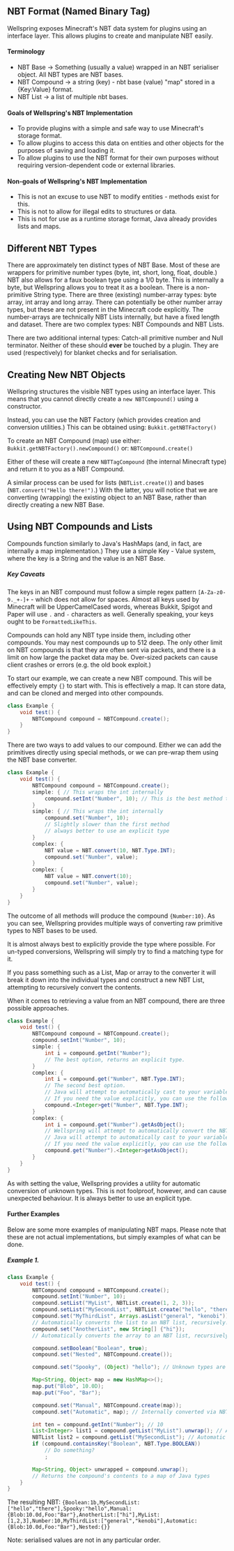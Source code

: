 NBT Format (Named Binary Tag)
-----

Wellspring exposes Minecraft's NBT data system for plugins using an interface layer. This allows plugins to create and manipulate NBT easily.

#### Terminology
 * NBT Base -> Something (usually a value) wrapped in an NBT serialiser object. All NBT types are NBT bases.
 * NBT Compound -> a string (key) - nbt base (value) "map" stored in a {Key:Value} format.
 * NBT List -> a list of multiple nbt bases.

#### Goals of Wellspring's NBT Implementation
 * To provide plugins with a simple and safe way to use Minecraft's storage format.
 * To allow plugins to access this data on entities and other objects for the purposes of saving and loading it.
 * To allow plugins to use the NBT format for their own purposes without requiring version-dependent code or external libraries.

#### Non-goals of Wellspring's NBT Implementation
 * This is not an excuse to use NBT to modify entities - methods exist for this.
 * This is not to allow for illegal edits to structures or data.
 * This is not for use as a runtime storage format, Java already provides lists and maps.

Different NBT Types
----

There are approximately ten distinct types of NBT Base. Most of these are wrappers for primitive number types (byte, int, short, long, float, double.)
NBT also allows for a faux boolean type using a 1/0 byte. This is internally a byte, but Wellspring allows you to treat it as a boolean.
There is a non-primitive String type.
There are three (existing) number-array types: byte array, int array and long array. There can potentially be other number array types, but these are not present in the Minecraft code explicitly. The number-arrays are technically NBT Lists internally, but have a fixed length and dataset.
There are two complex types: NBT Compounds and NBT Lists. 

There are two additional internal types: Catch-all primitive number and Null terminator. Neither of these should **ever** be touched by a plugin. They are used (respectively) for blanket checks and for serialisation.


Creating New NBT Objects
----

Wellspring structures the visible NBT types using an interface layer. This means that you cannot directly create a `new NBTCompound()` using a constructor.

Instead, you can use the NBT Factory (which provides creation and conversion utilities.)
This can be obtained using: `Bukkit.getNBTFactory()`

To create an NBT Compound (map) use either:
`Bukkit.getNBTFactory().newCompound()`
or:
`NBTCompound.create()`

Either of these will create a new `NBTTagCompound` (the internal Minecraft type) and return it to you as a NBT Compound.

A similar process can be used for lists (`NBTList.create()`) and bases (`NBT.convert("Hello there!")`.)
With the latter, you will notice that we are converting (wrapping) the existing object to an NBT Base, rather than directly creating a new NBT Base.


Using NBT Compounds and Lists
----

Compounds function similarly to Java's HashMaps (and, in fact, are internally a map implementation.)
They use a simple Key - Value system, where the key is a String and the value is an NBT Base.

##### Key Caveats
The keys in an NBT compound must follow a simple regex pattern `[A-Za-z0-9._+-]+` - which does not allow for spaces.
Almost all keys used by Minecraft will be UpperCamelCased words, whereas Bukkit, Spigot and Paper will use `.` and `-` characters as well.
Generally speaking, your keys ought to be `FormattedLikeThis`.

Compounds can hold any NBT type inside them, including other compounds. You may nest compounds up to 512 deep.
The only other limit on NBT compounds is that they are often sent via packets, and there is a limit on how large the packet data may be. Over-sized packets can cause client crashes or errors (e.g. the old book exploit.)

To start our example, we can create a new NBT compound. This will be effectively empty `{}` to start with.
This is effectively a map. It can store data, and can be cloned and merged into other compounds.
```java
class Example {
    void test() {
        NBTCompound compound = NBTCompound.create();
    }
}
```

There are two ways to add values to our compound. Either we can add the primitives directly using special methods, or we can pre-wrap them using the NBT base converter.

```java
class Example {
    void test() {
        NBTCompound compound = NBTCompound.create();
        simple: { // This wraps the int internally
            compound.setInt("Number", 10); // This is the best method to use
        }
        simple: { // This wraps the int internally
            compound.set("Number", 10);
            // Slightly slower than the first method
            // always better to use an explicit type
        }
        complex: {
            NBT value = NBT.convert(10, NBT.Type.INT);
            compound.set("Number", value);
        }
        complex: { 
            NBT value = NBT.convert(10);
            compound.set("Number", value); 
        }
    }
}
```
The outcome of all methods will produce the compound `{Number:10}`.
As you can see, Wellspring provides multiple ways of converting raw primitive types to NBT bases to be used.

It is almost always best to explicitly provide the type where possible. For un-typed conversions, Wellspring will simply try to find a matching type for it.

If you pass something such as a List, Map or array to the converter it will break it down into the individual types and construct a new NBT List, attempting to recursively convert the contents.

When it comes to retrieving a value from an NBT compound, there are three possible approaches.

```java
class Example {
    void test() {
        NBTCompound compound = NBTCompound.create();
        compound.setInt("Number", 10);
        simple: {
            int i = compound.getInt("Number");
            // The best option, returns an explicit type.
        }
        complex: {
            int i = compound.get("Number", NBT.Type.INT);
            // The second best option.
            // Java will attempt to automatically cast to your variable type.
            // If you need the value explicitly, you can use the following:
            compound.<Integer>get("Number", NBT.Type.INT);
        }
        complex: {
            int i = compound.get("Number").getAsObject();
            // Wellspring will attempt to automatically convert the NBT base to an object.
            // Java will attempt to automatically cast to your variable type.
            // If you need the value explicitly, you can use the following:
            compound.get("Number").<Integer>getAsObject();
        }
    }
}
```

As with setting the value, Wellspring provides a utility for automatic conversion of unknown types. This is not foolproof, however, and can cause unexpected behaviour. It is always better to use an explicit type.

#### Further Examples

Below are some more examples of manipulating NBT maps. 
Please note that these are not actual implementations, but simply examples of what can be done.


##### Example 1.

```java
class Example {
    void test() {
        NBTCompound compound = NBTCompound.create();
        compound.setInt("Number", 10);
        compound.setList("MyList", NBTList.create(1, 2, 3));
        compound.setList("MySecondList", NBTList.create("hello", "there"));
        compound.set("MyThirdList", Arrays.asList("general", "kenobi"));
        // Automatically converts the list to an NBT list, recursively!
        compound.set("AnotherList", new String[] {"hi"});
        // Automatically converts the array to an NBT list, recursively!

        compound.setBoolean("Boolean", true);
        compound.set("Nested", NBTCompound.create());

        compound.set("Spooky", (Object) "hello"); // Unknown types are fine!

        Map<String, Object> map = new HashMap<>();
        map.put("Blob", 10.0D);
        map.put("Foo", "Bar");

        compound.set("Manual", NBTCompound.create(map));
        compound.set("Automatic", map); // Internally converted via NBTCompound#create(Map)

        int ten = compound.getInt("Number"); // 10
        List<Integer> list1 = compound.getList("MyList").unwrap(); // Automatic unwrapping
        NBTList list2 = compound.getList("MySecondList"); // Automatic unwrapping
        if (compound.containsKey("Boolean", NBT.Type.BOOLEAN))
            // Do something?
            ;

        Map<String, Object> unwrapped = compound.unwrap();
        // Returns the compound's contents to a map of Java types
    }
}
```

The resulting NBT:
`{Boolean:1b,MySecondList:["hello","there"],Spooky:"hello",Manual:{Blob:10.0d,Foo:"Bar"},AnotherList:["hi"],MyList:[1,2,3],Number:10,MyThirdList:["general","kenobi"],Automatic:{Blob:10.0d,Foo:"Bar"},Nested:{}}`

Note: serialised values are not in any particular order.